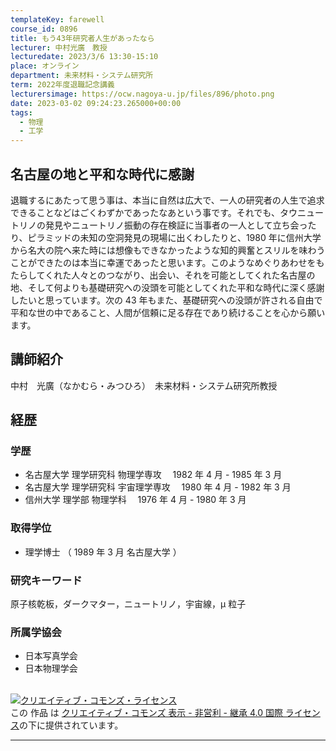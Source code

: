 ```yaml
---
templateKey: farewell
course_id: 0896
title: もう43年研究者人生があったなら
lecturer: 中村光廣　教授
lecturedate: 2023/3/6 13:30-15:10
place: オンライン
department: 未来材料・システム研究所
term: 2022年度退職記念講義
lecturersimage: https://ocw.nagoya-u.jp/files/896/photo.png
date: 2023-03-02 09:24:23.265000+00:00
tags:
  - 物理
  - 工学
---
```


## 名古屋の地と平和な時代に感謝

退職するにあたって思う事は、本当に自然は広大で、一人の研究者の人生で追求できることなどはごくわずかであったなあという事です。それでも、タウニュートリノの発見やニュートリノ振動の存在検証に当事者の一人として立ち会ったり、ピラミッドの未知の空洞発見の現場に出くわしたりと、1980 年に信州大学から名大の院へ来た時には想像もできなかったような知的興奮とスリルを味わうことができたのは本当に幸運であったと思います。このようなめぐりあわせをもたらしてくれた人々とのつながり、出会い、それを可能としてくれた名古屋の地、そして何よりも基礎研究への没頭を可能としてくれた平和な時代に深く感謝したいと思っています。次の 43 年もまた、基礎研究への没頭が許される自由で平和な世の中であること、人間が信頼に足る存在であり続けることを心から願います。

## 講師紹介

中村　光廣（なかむら・みつひろ）　未来材料・システム研究所教授

## 経歴

### 学歴

- 名古屋大学 理学研究科 物理学専攻　 1982 年 4 月 - 1985 年 3 月
- 名古屋大学 理学研究科 宇宙理学専攻　 1980 年 4 月 - 1982 年 3 月
- 信州大学 理学部 物理学科　 1976 年 4 月 - 1980 年 3 月

### 取得学位

- 理学博士 （ 1989 年 3 月 名古屋大学 ）

### 研究キーワード

原子核乾板，ダークマター，ニュートリノ，宇宙線，μ 粒子

### 所属学協会

- 日本写真学会
- 日本物理学会

<br />
<a rel="license" href="http://creativecommons.org/licenses/by-nc-sa/4.0/"><img alt="クリエイティブ・コモンズ・ライセンス" style="border-width:0" data-src="" src="https://i.creativecommons.org/l/by-nc-sa/4.0/88x31.png" /></a><br />この 作品 は <a rel="license" href="http://creativecommons.org/licenses/by-nc-sa/4.0/">クリエイティブ・コモンズ 表示 - 非営利 - 継承 4.0 国際 ライセンス</a>の下に提供されています。

---
